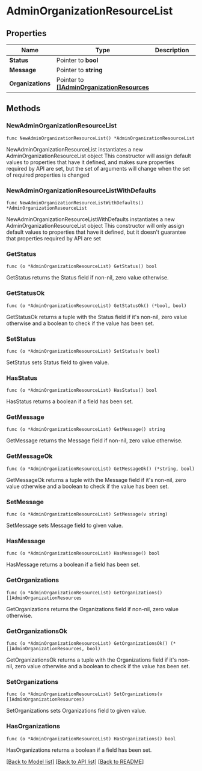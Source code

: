 # AdminOrganizationResourceList

## Properties

Name | Type | Description | Notes
------------ | ------------- | ------------- | -------------
**Status** | Pointer to **bool** |  | [optional] 
**Message** | Pointer to **string** |  | [optional] 
**Organizations** | Pointer to [**[]AdminOrganizationResources**](AdminOrganizationResources.md) |  | [optional] 

## Methods

### NewAdminOrganizationResourceList

`func NewAdminOrganizationResourceList() *AdminOrganizationResourceList`

NewAdminOrganizationResourceList instantiates a new AdminOrganizationResourceList object
This constructor will assign default values to properties that have it defined,
and makes sure properties required by API are set, but the set of arguments
will change when the set of required properties is changed

### NewAdminOrganizationResourceListWithDefaults

`func NewAdminOrganizationResourceListWithDefaults() *AdminOrganizationResourceList`

NewAdminOrganizationResourceListWithDefaults instantiates a new AdminOrganizationResourceList object
This constructor will only assign default values to properties that have it defined,
but it doesn't guarantee that properties required by API are set

### GetStatus

`func (o *AdminOrganizationResourceList) GetStatus() bool`

GetStatus returns the Status field if non-nil, zero value otherwise.

### GetStatusOk

`func (o *AdminOrganizationResourceList) GetStatusOk() (*bool, bool)`

GetStatusOk returns a tuple with the Status field if it's non-nil, zero value otherwise
and a boolean to check if the value has been set.

### SetStatus

`func (o *AdminOrganizationResourceList) SetStatus(v bool)`

SetStatus sets Status field to given value.

### HasStatus

`func (o *AdminOrganizationResourceList) HasStatus() bool`

HasStatus returns a boolean if a field has been set.

### GetMessage

`func (o *AdminOrganizationResourceList) GetMessage() string`

GetMessage returns the Message field if non-nil, zero value otherwise.

### GetMessageOk

`func (o *AdminOrganizationResourceList) GetMessageOk() (*string, bool)`

GetMessageOk returns a tuple with the Message field if it's non-nil, zero value otherwise
and a boolean to check if the value has been set.

### SetMessage

`func (o *AdminOrganizationResourceList) SetMessage(v string)`

SetMessage sets Message field to given value.

### HasMessage

`func (o *AdminOrganizationResourceList) HasMessage() bool`

HasMessage returns a boolean if a field has been set.

### GetOrganizations

`func (o *AdminOrganizationResourceList) GetOrganizations() []AdminOrganizationResources`

GetOrganizations returns the Organizations field if non-nil, zero value otherwise.

### GetOrganizationsOk

`func (o *AdminOrganizationResourceList) GetOrganizationsOk() (*[]AdminOrganizationResources, bool)`

GetOrganizationsOk returns a tuple with the Organizations field if it's non-nil, zero value otherwise
and a boolean to check if the value has been set.

### SetOrganizations

`func (o *AdminOrganizationResourceList) SetOrganizations(v []AdminOrganizationResources)`

SetOrganizations sets Organizations field to given value.

### HasOrganizations

`func (o *AdminOrganizationResourceList) HasOrganizations() bool`

HasOrganizations returns a boolean if a field has been set.


[[Back to Model list]](../README.md#documentation-for-models) [[Back to API list]](../README.md#documentation-for-api-endpoints) [[Back to README]](../README.md)


